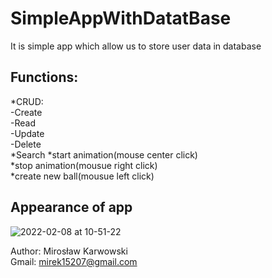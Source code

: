 # SimpleAppWithDatatBase</br>
It is simple app which allow us to store user data in database</br>
## Functions:</br>
*CRUD:</br>
<t>-Create</br>
-Read</br>
-Update</br>
-Delete</br>
*Search
*start animation(mouse center click)</br>
*stop animation(mousue right click)</br>
*create new ball(mousue left click)</br>
## Appearance of app
![2022-02-08 at 10-51-22](https://user-images.githubusercontent.com/62155678/152968402-f3582c34-a7c5-48f0-b6d5-f8d80e3a31fc.png)

Author: Mirosław Karwowski<br />
Gmail: mirek15207@gmail.com<br />
